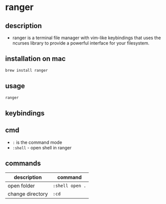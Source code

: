 # ranger

## description
- ranger is a terminal file manager with vim-like keybindings that uses the ncurses library to provide a powerful interface for your filesystem.

## installation on mac
```zsh
brew install ranger
```

## usage
```zsh
ranger
```

## keybindings


## cmd
- `:` is the command mode
- `:shell` - open shell in ranger

## commands
| description      | command         |
|------------------|-----------------|
| open folder      | `:shell open .` |
| change directory | `:cd`           |







